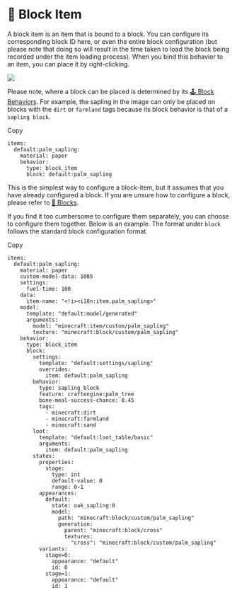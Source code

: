 # 🧱 Block Item

A block item is an item that is bound to a block. You can configure its corresponding block ID here, or even the entire block configuration (but please note that doing so will result in the time taken to load the block being recorded under the item loading process). When you bind this behavior to an item, you can place it by right-clicking.

![](https://mo-mi.gitbook.io/~gitbook/image?url=https%3A%2F%2Fcontent.gitbook.com%2Fcontent%2FOgvQ1fEJPROp7131PPlK%2Fblobs%2F0g6l5DAJuu3yiN1h9X0I%2Fimage.png\&width=768\&dpr=4\&quality=100\&sign=b35f2adb\&sv=2)

Please note, where a block can be placed is determined by its [🕹️ Block Behaviors](https://mo-mi.gitbook.io/xiaomomi-plugins/craftengine/plugin-wiki/craftengine/add-new-contents/blocks/block-behaviors). For example, the sapling in the image can only be placed on blocks with the `dirt` or `farmland` tags because its block behavior is that of a `sapling block`.

Copy

```
items:
  default:palm_sapling:
    material: paper
    behavior:
      type: block_item
      block: default:palm_sapling
```

This is the simplest way to configure a block-item, but it assumes that you have already configured a block. If you are unsure how to configure a block, please refer to [🧱 Blocks](https://mo-mi.gitbook.io/xiaomomi-plugins/craftengine/plugin-wiki/craftengine/add-new-contents/blocks).

If you find it too cumbersome to configure them separately, you can choose to configure them together. Below is an example. The format under `block` follows the standard block configuration format.

Copy

```
items:
  default:palm_sapling:
    material: paper
    custom-model-data: 1005
    settings:
      fuel-time: 100
    data:
      item-name: "<!i><i18n:item.palm_sapling>"
    model:
      template: "default:model/generated"
      arguments:
        model: "minecraft:item/custom/palm_sapling"
        texture: "minecraft:block/custom/palm_sapling"
    behavior:
      type: block_item
      block:
        settings:
          template: "default:settings/sapling"
          overrides:
            item: default:palm_sapling
        behavior:
          type: sapling_block
          feature: craftengine:palm_tree
          bone-meal-success-chance: 0.45
          tags:
            - minecraft:dirt
            - minecraft:farmland
            - minecraft:sand
        loot:
          template: "default:loot_table/basic"
          arguments:
            item: default:palm_sapling
        states:
          properties:
            stage:
              type: int
              default-value: 0
              range: 0~1
          appearances:
            default:
              state: oak_sapling:0
              model:
                path: "minecraft:block/custom/palm_sapling"
                generation:
                  parent: "minecraft:block/cross"
                  textures:
                    "cross": "minecraft:block/custom/palm_sapling"
          variants:
            stage=0:
              appearance: "default"
              id: 0
            stage=1:
              appearance: "default"
              id: 1
```
